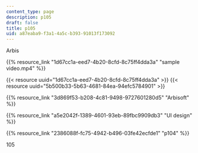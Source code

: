 ```yaml
---
content_type: page
description: p105
draft: false
title: p105
uid: a87eaba9-f3a1-4a5c-b393-91013f173092
---
```

Arbis

{{% resource_link "1d67cc1a-eed7-4b20-8cfd-8c75ff4dda3a" "sample video.mp4" %}}

{{< resource uuid="1d67cc1a-eed7-4b20-8cfd-8c75ff4dda3a" >}}
{{< resource uuid="5b500b33-5b63-4681-84ea-94efc5784901" >}}

{{% resource_link "3d869f53-b208-4c81-9498-9727601280d5" "Arbisoft" %}}

{{% resource_link "a5e2042f-1389-4601-93eb-89fbc9909db3" "UI design" %}}

{{% resource_link "2386088f-fc75-4942-b496-03fe42ecfde1" "p104" %}}

105